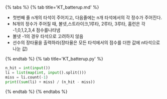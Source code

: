 {% tabs %}
{% tab title='KT_batterup.md' %}

* 첫번째 줄 n개의 타석이 주어지고, 다음줄에는 n개 타석에서의 각 정수가 주어진다.
* N개의 정수가 주어질 때, 볼넷,스트라이크,1루타, 2루타, 3루타, 홈런은 각 -1,0,1,2,3,4 점수를나타냄
* 볼넷 -1의 경우 타석으로 고려하지 않음
* 선수의 장타율을 출력하라(장타율은 모든 타석에서의 점수를 더한 값에 n타석으로 나눈 값)

{% endtab %}
{% tab title='KT_batterup.py' %}

```py
n_hit = int(input())
li = list(map(int, input().split()))
miss = li.count(-1)
print((sum(li) + miss) / (n_hit - miss))
```

{% endtab %}
{% endtabs %}